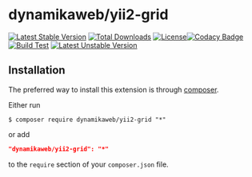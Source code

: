 dynamikaweb/yii2-grid 
====================================
[![Latest Stable Version](https://img.shields.io/github/v/release/dynamikaweb/yii2-grid)](https://packagist.org/packages/dynamikaweb/yii2-grid) [![Total Downloads](https://poser.pugx.org/dynamikaweb/yii2-grid/downloads)](https://packagist.org/packages/dynamikaweb/yii2-grid) [![License](https://poser.pugx.org/dynamikaweb/yii2-grid/license)](https://github.com/dynamikaweb/yii2-grid/blob/master/LICENSE)[![Codacy Badge](https://app.codacy.com/project/badge/Grade/4c3e83068e31436f916c7bb3e5a8ff57)](https://www.codacy.com/gh/dynamikaweb/yii2-grid?utm_source=github.com&amp;utm_medium=referral&amp;utm_content=dynamikaweb/yii2-grid&amp;utm_campaign=Badge_Grade) [![Build Test](https://scrutinizer-ci.com/g/dynamikaweb/yii2-grid/badges/build.png?b=master)](https://scrutinizer-ci.com/g/dynamikaweb/yii2-grid/) [![Latest Unstable Version](https://poser.pugx.org/dynamikaweb/yii2-grid/v/unstable)](https://packagist.org/packages/dynamikaweb/yii2-grid)

Installation
------------
The preferred way to install this extension is through [composer](http://getcomposer.org/download/).

Either run

```SHELL
$ composer require dynamikaweb/yii2-grid "*"
```

or add

```JSON
"dynamikaweb/yii2-grid": "*"
```

to the `require` section of your `composer.json` file.
